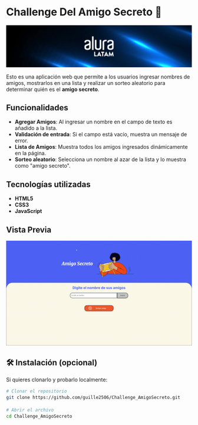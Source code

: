 # Challenge Del Amigo Secreto 🎁

![App Screenshot](assets/AluraLatam.jpeg)

Esto es una aplicación web que permite a los usuarios ingresar nombres de amigos, mostrarlos en una lista 
y realizar un sorteo aleatorio para determinar quién es el **amigo secreto**.


##  Funcionalidades

- **Agregar Amigos**: Al ingresar un nombre en el campo de texto  es añadido a la lista.
- **Validación de entrada**: Si el campo está vacío, muestra un mensaje de error.
- **Lista de Amigos**: Muestra todos los amigos ingresados dinámicamente en la página.
- **Sorteo aleatorio**: Selecciona un nombre al azar de la lista y lo muestra como "amigo secreto".

##  Tecnologías utilizadas

- **HTML5** 
- **CSS3**
- **JavaScript** 

 
##  Vista Previa
![App Screenshot](assets/demostracion.gif)


## 🛠 Instalación (opcional)

Si quieres clonarlo y probarlo localmente:

```bash
# Clonar el repositorio
git clone https://github.com/guille2506/Challenge_AmigoSecreto.git

# Abrir el archivo
cd Challenge_AmigoSecreto
